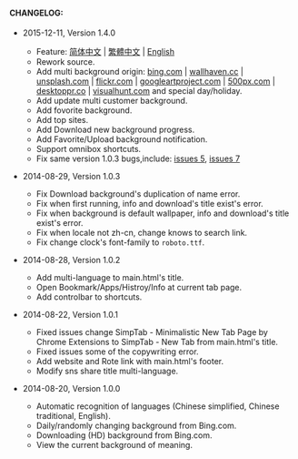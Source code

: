 #### CHANGELOG:
- 2015-12-11, Version 1.4.0
  * Feature: [简体中文](https://github.com/Kenshin/simptab/blob/master/README.cn.md) | [繁體中文](https://github.com/Kenshin/simptab/blob/master/README.tw.md) | [English](https://github.com/Kenshin/simptab/blob/master/README.en.md)
  * Rework source.
  * Add multi background origin: [bing.com](http://bing.com) | [wallhaven.cc](http://wallhaven.cc) | [unsplash.com](http://unsplash.com) | [flickr.com](http://flickr.com) | [googleartproject.com](http://googleartproject.com) | [500px.com](http://500px.com) | [desktoppr.co](http://desktoppr.co) | [visualhunt.com](http://visualhunt.com) and special day/holiday.
  * Add update multi customer background.
  * Add fovorite background.
  * Add top sites.
  * Add Download new background progress.
  * Add Favorite/Upload background notification.
  * Support omnibox shortcuts.
  * Fix same version 1.0.3 bugs,include: [issues 5](https://github.com/kenshin/simptab/issues/5), [issues 7](https://github.com/Kenshin/simptab/issues/7)

- 2014-08-29, Version 1.0.3
  * Fix Download background's duplication of name error.
  * Fix when first running, info and download's title exist's error.
  * Fix when background is default wallpaper, info and download's title exist's error.
  * Fix when locale not zh-cn, change knows to search link.
  * Fix change clock's font-family to `roboto.ttf`.

- 2014-08-28, Version 1.0.2
  * Add multi-language to main.html's title.
  * Open Bookmark/Apps/Histroy/Info at current tab page.
  * Add controlbar to shortcuts.

- 2014-08-22, Version 1.0.1
  * Fixed issues change SimpTab - Minimalistic New Tab Page by Chrome Extensions to SimpTab - New Tab from main.html's title.
  * Fixed issues some of the copywriting error.
  * Add website and Rote link with main.html's footer.
  * Modify sns share title multi-language.

- 2014-08-20, Version 1.0.0
  * Automatic recognition of languages (Chinese simplified, Chinese traditional, English).
  * Daily/randomly changing background from Bing.com.
  * Downloading (HD) background from Bing.com.
  * View the current background of meaning.